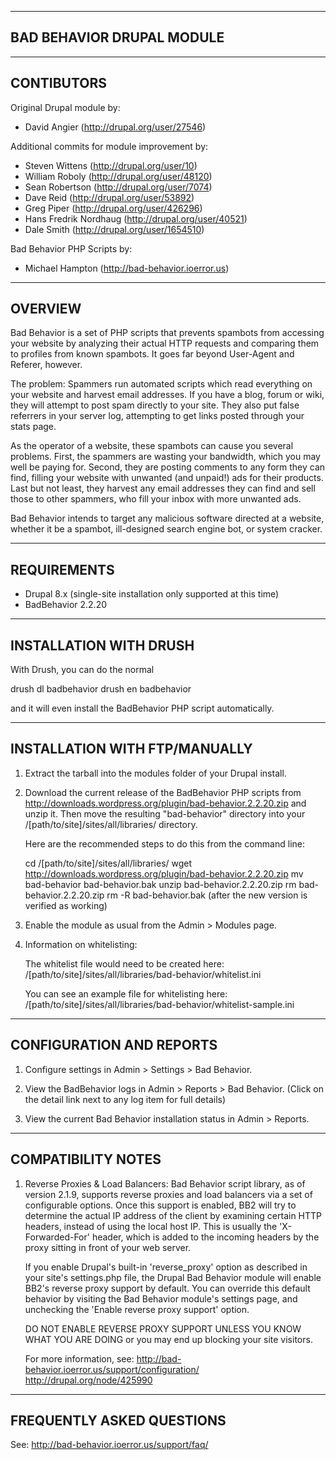 ----------------------------------------------------------
   BAD BEHAVIOR DRUPAL MODULE
----------------------------------------------------------



----------------------------------------------------------
   CONTIBUTORS
----------------------------------------------------------

Original Drupal module by:
- David Angier (http://drupal.org/user/27546)

Additional commits for module improvement by:
- Steven Wittens (http://drupal.org/user/10)
- William Roboly (http://drupal.org/user/48120)
- Sean Robertson (http://drupal.org/user/7074)
- Dave Reid (http://drupal.org/user/53892)
- Greg Piper (http://drupal.org/user/426296)
- Hans Fredrik Nordhaug (http://drupal.org/user/40521)
- Dale Smith (http://drupal.org/user/1654510)

Bad Behavior PHP Scripts by:
- Michael Hampton (http://bad-behavior.ioerror.us)


----------------------------------------------------------
   OVERVIEW
----------------------------------------------------------

Bad Behavior is a set of PHP scripts that prevents spambots from
accessing your website by analyzing their actual HTTP requests and
comparing them to profiles from known spambots. It goes far beyond
User-Agent and Referer, however.

The problem: Spammers run automated scripts which read everything on
your website and harvest email addresses. If you have a blog, forum
or wiki, they will attempt to post spam directly to your site. They
also put false referrers in your server log, attempting to get links
posted through your stats page.

As the operator of a website, these spambots can cause you several
problems. First, the spammers are wasting your bandwidth, which you
may well be paying for. Second, they are posting comments to any form
they can find, filling your website with unwanted (and unpaid!) ads
for their products. Last but not least, they harvest any email
addresses they can find and sell those to other spammers, who fill
your inbox with more unwanted ads.

Bad Behavior intends to target any malicious software directed at a
website, whether it be a spambot, ill-designed search engine bot, or
system cracker.


----------------------------------------------------------
   REQUIREMENTS
----------------------------------------------------------

- Drupal 8.x (single-site installation only supported at this time)
- BadBehavior 2.2.20

----------------------------------------------------------
   INSTALLATION WITH DRUSH
----------------------------------------------------------

With Drush, you can do the normal

   drush dl badbehavior
   drush en badbehavior

and it will even install the BadBehavior PHP script automatically.

----------------------------------------------------------
   INSTALLATION WITH FTP/MANUALLY
----------------------------------------------------------

1. Extract the tarball into the modules folder of your Drupal install.

2. Download the current release of the BadBehavior PHP scripts from
   http://downloads.wordpress.org/plugin/bad-behavior.2.2.20.zip
   and unzip it. Then move the resulting "bad-behavior" directory into
   your /[path/to/site]/sites/all/libraries/ directory.

   Here are the recommended steps to do this from the command line:

   cd /[path/to/site]/sites/all/libraries/
   wget http://downloads.wordpress.org/plugin/bad-behavior.2.2.20.zip
   mv bad-behavior bad-behavior.bak
   unzip bad-behavior.2.2.20.zip
   rm bad-behavior.2.2.20.zip
   rm -R bad-behavior.bak (after the new version is verified as working)

3. Enable the module as usual from the Admin > Modules page.

4. Information on whitelisting:

    The whitelist file would need to be created here:
    /[path/to/site]/sites/all/libraries/bad-behavior/whitelist.ini

    You can see an example file for whitelisting here:
    /[path/to/site]/sites/all/libraries/bad-behavior/whitelist-sample.ini


----------------------------------------------------------
   CONFIGURATION AND REPORTS
----------------------------------------------------------

1. Configure settings in Admin > Settings > Bad Behavior.

2. View the BadBehavior logs in Admin > Reports > Bad Behavior.
   (Click on the detail link next to any log item for full details)

3. View the current Bad Behavior installation status in Admin > Reports.


----------------------------------------------------------
   COMPATIBILITY NOTES
----------------------------------------------------------

1. Reverse Proxies & Load Balancers:
   Bad Behavior script library, as of version 2.1.9, supports reverse
   proxies and load balancers via a set of configurable options. Once
   this support is enabled, BB2 will try to determine the actual IP
   address of the client by examining certain HTTP headers, instead of
   using the local host IP. This is usually the 'X-Forwarded-For' header,
   which is added to the incoming headers by the proxy sitting in front
   of your web server.

   If you enable Drupal's built-in 'reverse_proxy' option as described
   in your site's settings.php file, the Drupal Bad Behavior module will
   enable BB2's reverse proxy support by default. You can override this
   default behavior by visiting the Bad Behavior module's settings page,
   and unchecking the 'Enable reverse proxy support' option.

   DO NOT ENABLE REVERSE PROXY SUPPORT UNLESS YOU KNOW
   WHAT YOU ARE DOING or you may end up blocking your site visitors.

   For more information, see:
   http://bad-behavior.ioerror.us/support/configuration/
   http://drupal.org/node/425990


----------------------------------------------------------
   FREQUENTLY ASKED QUESTIONS
----------------------------------------------------------

See: http://bad-behavior.ioerror.us/support/faq/


